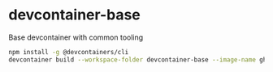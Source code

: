 # devcontainer-base
Base devcontainer with common tooling

```bash
npm install -g @devcontainers/cli
devcontainer build --workspace-folder devcontainer-base --image-name ghcr.io/wagov-dtt/devcontainer-base
```

